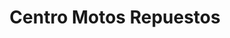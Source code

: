 ---
title: "Centro Motos Repuestos"
url: /ciudad-autonoma-de-buenos-aires/centro-motos-repuestos/
shop: motocicleta
---